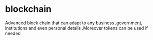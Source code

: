 # blockchain
Advanced block chain that can adapt to any business ,government, institutions and even personal details .Moreover tokens can be used if needed  
